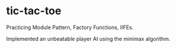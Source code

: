 # tic-tac-toe
Practicing Module Pattern, Factory Functions, IIFEs.

Implemented an unbeatable player AI using the minimax algorithm.
